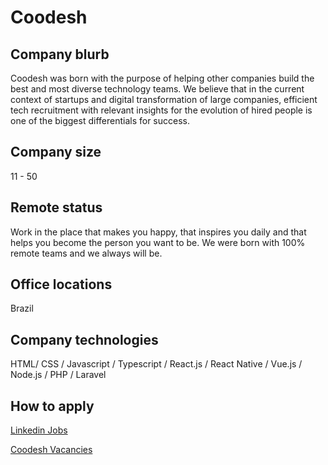 # Coodesh

## Company blurb

Coodesh was born with the purpose of helping other companies build the best and most diverse technology teams. We believe that in the current 
context of startups and digital transformation of large companies, efficient tech recruitment with relevant insights for the evolution of hired people 
is one of the biggest differentials for success.

## Company size

11 - 50

## Remote status

Work in the place that makes you happy, that inspires you daily and that helps you become the person you want to be. We were born with 100% 
remote teams and we always will be.


## Office locations

Brazil

## Company technologies

 HTML/ CSS / Javascript / Typescript / React.js / React Native / Vue.js / Node.js / PHP / Laravel

## How to apply

[Linkedin Jobs](https://www.linkedin.com/company/coodesh/jobs/)

[Coodesh Vacancies](https://coodesh.com/vagas)
